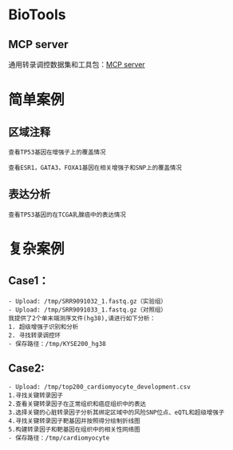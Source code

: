 # BioTools

## MCP server

通用转录调控数据集和工具包：[MCP server](mcp_server)

# 简单案例

## 区域注释

```
查看TP53基因在增强子上的覆盖情况
```

```
查看ESR1，GATA3，FOXA1基因在相关增强子和SNP上的覆盖情况
```

## 表达分析

```
查看TP53基因的在TCGA乳腺癌中的表达情况
```

# 复杂案例

## Case1：

```
- Upload: /tmp/SRR9091032_1.fastq.gz（实验组）
- Upload: /tmp/SRR9091033_1.fastq.gz（对照组）
我提供了2个单末端测序文件(hg38),请进行如下分析：
1. 超级增强子识别和分析
2. 寻找转录调控环
- 保存路径：/tmp/KYSE200_hg38
```

## Case2:

```
- Upload: /tmp/top200_cardiomyocyte_development.csv
1.寻找关键转录因子
2.查看关键转录因子在正常组织和癌症组织中的表达
3.选择关键的心脏转录因子分析其绑定区域中的风险SNP位点、eQTL和超级增强子
4.寻找关键转录因子靶基因并按照得分绘制折线图
5.构建转录因子和靶基因在组织中的相关性网络图
- 保存路径：/tmp/cardiomyocyte
```